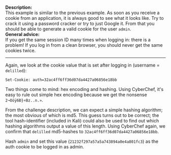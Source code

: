 **Description:**  
This example is similar to the previous example. As soon as you receive a cookie from an application, it is always good to see what it looks like. Try to crack it using a password cracker or try to just Google it. From that you should be able to generate a valid cookie for the user ```admin```.  
**General advice:**       
 If you get the same session ID many times when logging in: there is a problem! If you log in from a clean browser, you should never get the same cookies twice.  

---
Again, we look at the cookie value that is set after logging in (username = ```delilled```):
```
Set-Cookie: auth=32ac4ff6ff36d07da4427a06856e18bb
```
Two things come to mind: hex encoding and hashing. Using CyberChef, it's easy to rule out simple hex encoding because we get the nonsense ```2¬Oöÿ6Ð}¤Bz..n.»```. 

From the challenge description, we can expect a simple hashing algorithm; the most obvious of which is md5. This guess turns out to be correct; the tool hash-identifier (included in Kali) could also be used to find out which hashing algorithms output a value of this length. Using CyberChef again, we confirm that ```delilled``` md5-hashes to ```32ac4ff6ff36d07da4427a06856e18bb```.

Hash ```admin``` and set this value (```21232f297a57a5a743894a0e4a801fc3```) as the auth cookie to be logged in as admin.
